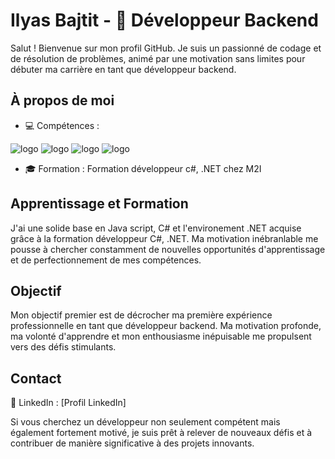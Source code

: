 # Ilyas Bajtit - 🚀 Développeur Backend 
Salut ! Bienvenue sur mon profil GitHub. Je suis un passionné de codage et de résolution de problèmes, animé par une motivation sans limites pour débuter ma carrière en tant que développeur backend.

## À propos de moi

- 💻 Compétences :
  
![logo](https://img.shields.io/badge/HTML5-E34F26?style=for-the-badge&logo=html5&logoColor=white)
![logo](https://img.shields.io/badge/CSS3-1572B6?style=for-the-badge&logo=css3&logoColor=white)
![logo](https://img.shields.io/badge/JavaScript-F7DF1E?style=for-the-badge&logo=javascript&logoColor=black)
![logo](https://img.shields.io/badge/C%23-239120?style=for-the-badge&logo=c-sharp&logoColor=white)


- 🎓 Formation : Formation développeur c#, .NET chez M2I


## Apprentissage et Formation

J'ai une solide base en Java script, C# et l'environement .NET acquise grâce à la formation développeur C#, .NET. Ma motivation inébranlable me pousse à chercher constamment de nouvelles opportunités d'apprentissage et de perfectionnement de mes compétences.

## Objectif

Mon objectif premier est de décrocher ma première expérience professionnelle en tant que développeur backend. Ma motivation profonde, ma volonté d'apprendre et mon enthousiasme inépuisable me propulsent vers des défis stimulants.

## Contact

🔗 LinkedIn : [Profil LinkedIn]


Si vous cherchez un développeur non seulement compétent mais également fortement motivé, je suis prêt à relever de nouveaux défis et à contribuer de manière significative à des projets innovants.

